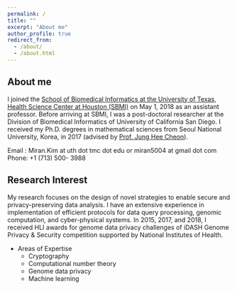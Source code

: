 ```yaml
---
permalink: /
title: ""
excerpt: "About me"
author_profile: true
redirect_from: 
  - /about/
  - /about.html
---
```



## About me
I joined the [School of Biomedical Informatics at the University of Texas, Health Science Center at Houston (SBMI)](https://sbmi.uth.edu/faculty-and-staff/miran-kim.htm) on May 1, 2018 as an assistant professor. Before arriving at SBMI, I was a post-doctoral researcher at the Division of Biomedical Informatics of University of California San Diego. I received my Ph.D. degrees in mathematical sciences from Seoul National University, Korea, in 2017 (advised by [Prof. Jung Hee Cheon](http://www.math.snu.ac.kr/~jhcheon/xe2/)).

Email : Miran.Kim at uth dot tmc dot edu or miran5004 at gmail dot com <br />
Phone: +1 (713) 500- 3988

## Research Interest
My research focuses on the design of novel strategies to enable secure and privacy-preserving data analysis. I have an extensive experience in implementation of efficient protocols for data query processing, genomic computation, and cyber-physical systems. In 2015, 2017, and 2018, I received HLI awards for genome data privacy challenges of iDASH Genome Privacy & Security competition supported by National Institutes of Health.

  * Areas of Expertise
      * Cryptography
      * Computational number theory
      * Genome data privacy
      * Machine learning
